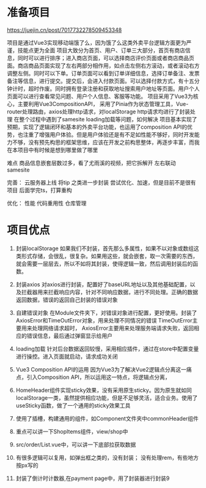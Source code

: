 # 准备项目
https://juejin.cn/post/7017732278509453348

项目是通过Vue3实现移动端饿了么，因为饿了么这类外卖平台逻辑方面更为严谨，技能点更为全面
项目大致分为首页、用户、订单三大部分，首页有商店信息，同时可以进行排序；进入商店页面，可以选择商店评价页面或者商店商品页面。商店商品页面实现了左右两部分相作用，如点击左侧右方滚动，或者滚动右方调整左侧。同时可以下单。订单页面可以看到订单详细信息，选择订单备注、发票备注等信息，进行提交。提交后，会进入付款页面。可以选择付款方式，有十五分钟计时，超时作废。同时拥有登录注册和获取地址搜索用户地址等页面。用户个人页面可以进行查看常见问题、用户个人信息、客服等功能。
项目采用了Vue3为核心，主要利用Vue3CompositionAPI， 采用了Pinia作为状态管理工具，Vue-router处理路由，axios处理http请求，对localStorage http请求均进行了封装处理
在整个过程中遇到了samesite loading加载等问题，如何解决
项目基本实现了预期，实现了逻辑闭环和基本的外卖平台功能，也运用了composition API的优势，也注重了增强用户体验。但是用户体验还是有不足如性能不够好，同时开发能力不够，没有预先构思的框架思维，应该在开发之前构思整体，再逐步丰富，而我在本项目中有时候是想到哪里做了哪里

难点
商品信息嵌套层数过多，看了尤雨溪的视频，把它拆解开
左右联动
samesite

完善：
云服务器上线
将tip 之类进一步封装
尝试优化、加速，但是目前不是很有项目
后面学完ts，打算重构

优化：
性能
代码重用性
仓库管理


# 项目优点
1. 封装localStorage
如果我们不封装，首先那么多属性，如果不以对象或数组这类形式存储，会很乱，很复杂。如果用这些，就会嵌套，取一次需要的东西，就会需要一层层去，所以不如将其封装，使得逻辑一致，然后调用封装后的函数。

2. 封装axios
对axios进行封装，配置好了baseURL地址以及其他基础配置，以及拦截器用来拦截响应内容，针对不同响应数据，进行不同处理。正确的数据返回数据，错误的返回自己封装的错误对象

3. 自建错误对象
在Module文件夹下，对错误对象进行配置，更好使用。封装了AxiosError和TimeOutError对象，用来处理不同情况的错误
TimeOutError主要用来处理网络请求超时， AxiosError主要用来处理服务端请求失败，返回相应的错误信息，最后通过弹窗显示给用户

4. loading加载
针对后台数据返回较慢，采用相应插件，通过在store中配置变量进行操控。进入页面就启动，请求成功关闭

5. Vue3 Composition API的运用
因为Vue3为了解决Vue2逻辑点分离这一痛点，引入Composition API，所以运用这一特点，将逻辑点分离，

6. HomeHeader组件实现sticky效果，没有采用原生sticky。因为原生就如同localStorage一类，虽然提供相应功能，但是不足够灵活，适合业务。使用了useSticky函数，做了一个通用的sticky效果工具

7. 使用了插槽，构建通用的组件，如Component文件夹中commonHeader组件

8. 重点可以讲一下ShopItems组件，view/shop中

9. src/order/List.vue中，可以讲一下底部拉获取数据

10. 有很多逻辑可以复用，如弹出框之类的，没有封装；
没有处理rem，有些地方按px写的

11. 封装了倒计时计数器,在payment page中，用了封装器进行封装9